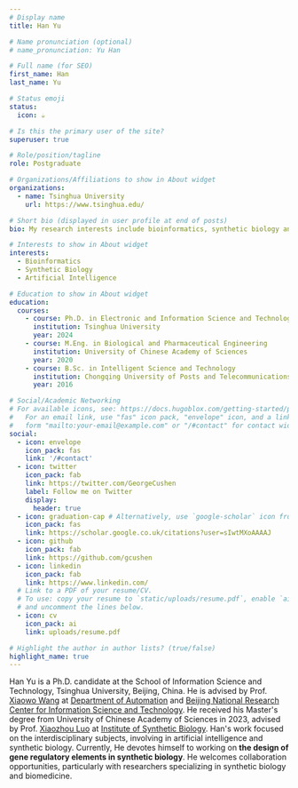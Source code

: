 ```yaml
---
# Display name
title: Han Yu

# Name pronunciation (optional)
# name_pronunciation: Yu Han

# Full name (for SEO)
first_name: Han
last_name: Yu

# Status emoji
status:
  icon: ☕️

# Is this the primary user of the site?
superuser: true

# Role/position/tagline
role: Postgraduate

# Organizations/Affiliations to show in About widget
organizations:
  - name: Tsinghua University
    url: https://www.tsinghua.edu/

# Short bio (displayed in user profile at end of posts)
bio: My research interests include bioinformatics, synthetic biology and artificial intelligence.

# Interests to show in About widget
interests:
  - Bioinformatics
  - Synthetic Biology
  - Artificial Intelligence

# Education to show in About widget
education:
  courses:
    - course: Ph.D. in Electronic and Information Science and Technology
      institution: Tsinghua University
      year: 2024
    - course: M.Eng. in Biological and Pharmaceutical Engineering
      institution: University of Chinese Academy of Sciences
      year: 2020
    - course: B.Sc. in Intelligent Science and Technology
      institution: Chongqing University of Posts and Telecommunications
      year: 2016

# Social/Academic Networking
# For available icons, see: https://docs.hugoblox.com/getting-started/page-builder/#icons
#   For an email link, use "fas" icon pack, "envelope" icon, and a link in the
#   form "mailto:your-email@example.com" or "/#contact" for contact widget.
social:
  - icon: envelope
    icon_pack: fas
    link: '/#contact'
  - icon: twitter
    icon_pack: fab
    link: https://twitter.com/GeorgeCushen
    label: Follow me on Twitter
    display:
      header: true
  - icon: graduation-cap # Alternatively, use `google-scholar` icon from `ai` icon pack
    icon_pack: fas
    link: https://scholar.google.co.uk/citations?user=sIwtMXoAAAAJ
  - icon: github
    icon_pack: fab
    link: https://github.com/gcushen
  - icon: linkedin
    icon_pack: fab
    link: https://www.linkedin.com/
  # Link to a PDF of your resume/CV.
  # To use: copy your resume to `static/uploads/resume.pdf`, enable `ai` icons in `params.yaml`,
  # and uncomment the lines below.
  - icon: cv
    icon_pack: ai
    link: uploads/resume.pdf

# Highlight the author in author lists? (true/false)
highlight_name: true
---
```


Han Yu is a Ph.D. candidate at the School of Information Science and Technology, Tsinghua University, Beijing, China. He is advised by Prof. [Xiaowo Wang](http://www.bioinfo-xwwang-thu.cn/main/index.jsp) at [Department of Automation](https://www.au.tsinghua.edu.cn/) and [Beijing National Research Center for Information Science and Technology](https://www.bnrist.tsinghua.edu.cn/). He received his Master's degree from University of Chinese Academy of Sciences in 2023, advised by Prof. [Xiaozhou Luo](https://luo-lab.com/) at [Institute of Synthetic Biology](https://isynbio.siat.ac.cn/). Han's work focused on the interdisciplinary subjects, involving in artificial intelligence and synthetic biology. Currently, He devotes himself to working on **the design of gene regulatory elements in synthetic biology**. He welcomes collaboration opportunities, particularly with researchers specializing in synthetic biology and biomedicine.
